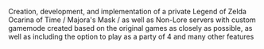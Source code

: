 Creation, development, and implementation of a private Legend of Zelda Ocarina of Time / Majora's Mask / as well as Non-Lore servers
with custom gamemode created based on the original games as closely as possible,
as well as including the option to play as a party of 4 and many other features
